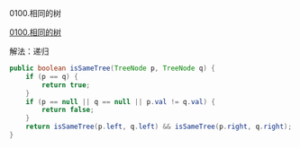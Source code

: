 0100.相同的树

[0100.相同的树](https://leetcode-cn.com/problems/same-tree/)

解法：递归



```java
public boolean isSameTree(TreeNode p, TreeNode q) {
    if (p == q) {
        return true;
    }
    if (p == null || q == null || p.val != q.val) {
        return false;
    }
    return isSameTree(p.left, q.left) && isSameTree(p.right, q.right);
}
```

